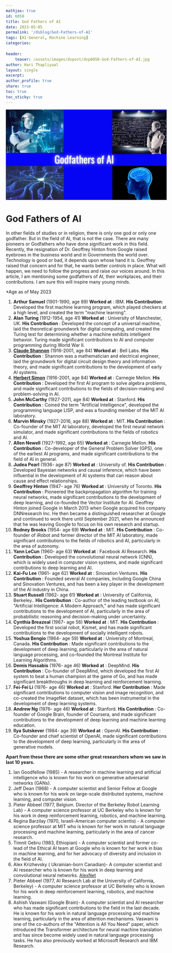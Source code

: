 ```yaml
---
mathjax: true
id: 6058
title: God Fathers of AI 
date: 2023-05-05
permalink: '/dsblog/God-Fathers-of-AI'
tags: [AI-General, Machine Learning] 
categories: 

header:
    teaser: /assets/images/dspost/dsp6058-God-Fathers-of-AI.jpg
author: Hari Thapliyaal   
layout: single   
excerpt:   
author_profile: true   
share: true   
toc: true   
toc_sticky: true 
---
```


![God Fathers of AI](/assets/images/dspost/dsp6058-God-Fathers-of-AI.jpg)



# God Fathers of AI


In other fields of studies or in religion, there is only one god or only one godfather. But in the field of AI, that is not the case. There are many pioneers or Godfathers who have done significant work in this field. Recently, the resignation of Dr. Geoffrey Hinton from Google raised eyebrows in the business world and in Governments the world over. Technology is good or bad, it depends upon whose hand it is. Geoffrey raised that concern and for that, he wants better controls in place. What will happen, we need to follow the progress and raise our voices around. In this article, I am mentioning some godfathers of AI, their workplaces, and their contributions. I am sure this will inspire many young minds.


*Age as of May 2023


1. **Arthur Samuel** (1901-1990, age 89)  **Worked at** : IBM. **His Contribution**: Developed the first machine learning program, which played checkers at a high level, and created the term "machine learning".
1.  **Alan Turing** (1912-1954, age 41)  **Worked at** : University of Manchester, UK. **His Contribution** : Developed the concept of a universal machine, laid the theoretical groundwork for digital computing, and created the Turing test for determining whether a machine exhibits intelligent behavior. Turing made significant contributions to AI and computer programming during World War II.
1. **[Claude Shannon](https://en.wikipedia.org/wiki/Claude_Shannon)** (1916-2001, age 84)  **Worked at** : Bell Labs. **His Contribution** : Shannon was a mathematician and electrical engineer, laid the groundwork for digital circuit design theory and information theory, and made significant contributions to the development of early AI systems.
1. **[Herbert Simon](https://en.wikipedia.org/wiki/Herbert_A._Simon)** (1916-2001, age 84)  **Worked at** : Carnegie Mellon. **His Contribution** : Developed the first AI program to solve algebra problems, and made significant contributions to the fields of decision-making and problem-solving in AI.
1. **John McCarthy** (1927-2011, age 84)  **Worked at** : Stanford. **His Contribution** : Coined the term "Artificial Intelligence", developed the programming language LISP, and was a founding member of the MIT AI laboratory.
1. **Marvin Minsky** (1927-2016,  age 88)  **Worked at** : MIT. **His Contribution** : Co-founder of the MIT AI laboratory, developed the first neural network simulator, and made significant contributions to the fields of robotics and AI.
1. **Allen Newell** (1927-1992,  age 65)  **Worked at** : Carnegie Mellon. **His Contribution** : Co-developer of the General Problem Solver (GPS), one of the earliest AI programs, and made significant contributions to the field of AI in general.
1. **Judea Pearl** (1936- age 87)  **Worked at** : University of. **His Contribution** : Developed Bayesian networks and causal inference, which have been influential in the development of AI systems that can reason about cause and effect relationships.
1. **Geoffrey Hinton** (1947- age 76)  **Worked at** : University of Toronto. **His Contribution** : Pioneered the backpropagation algorithm for training neural networks, made significant contributions to the development of deep learning, and co-founded the Vector Institute for AI. Geoffrey Hinton joined Google in March 2013 when Google acquired his company DNNresearch Inc. He then became a distinguished researcher at Google and continued to work there until September 2021, when he announced that he was leaving Google to focus on his own research and startup.
1. **Rodney Brooks** (1954- age 69)  **Worked at** : MIT. **His Contribution** : Co-founder of iRobot and former director of the MIT AI laboratory, made significant contributions to the fields of robotics and AI, particularly in the area of autonomy.
1. **Yann LeCun** (1960- age 63)  **Worked at** : Facebook AI Research. **His Contribution** : Developed the convolutional neural network (CNN), which is widely used in computer vision systems, and made significant contributions to deep learning and AI.
1. **Kai-Fu Lee** (1961- age 62)  **Worked at** : Sinovation Ventures. **His Contribution** : Founded several AI companies, including Google China and Sinovation Ventures, and has been a key player in the development of the AI industry in China.
1. **Stuart Russell** (1962- age 61)  **Worked at** : University of California, Berkeley.. **His Contribution** : Co-author of the leading textbook on AI, "Artificial Intelligence: A Modern Approach," and has made significant contributions to the development of AI, particularly in the area of probabilistic reasoning and decision-making under uncertainty.
1. **Cynthia Breazeal** (1967- age 56)  **Worked at** : MIT. **His Contribution** : Developed the first social robot, Kismet, and has made significant contributions to the development of socially intelligent robots.
1. **Yoshua Bengio** (1964- age 59)  **Worked at** : University of Montreal, Canada. **His Contribution** : Made significant contributions to the development of deep learning, particularly in the area of natural language processing, and co-founded the Montreal Institute for Learning Algorithms.
1. **Demis Hassabis** (1976- age 46)  **Worked at** : DeepMind. **His Contribution** : Co-founder of DeepMind, which developed the first AI system to beat a human champion at the game of Go, and has made significant breakthroughs in deep learning  and reinforcement learning.
1. **Fei-Fei Li** (1976- age 46)  **Worked at** : Stanford. **Her Contribution** : Made significant contributions to computer vision and image recognition, and co-created the ImageNet dataset, which has been instrumental in the development of deep learning systems.
1. **Andrew Ng** (1976- age 46)  **Worked at** : Stanford. **His Contribution** : Co-founder of Google Brain, founder of Coursera, and made significant contributions to the development of deep learning and machine learning education.
1. **Ilya Sutskever** (1984- age 39)  **Worked at** : OpenAI. **His Contribution** : Co-founder and chief scientist of OpenAI, made significant contributions to the development of deep learning, particularly in the area of generative models.

**Apart from these there are some other great researchers whom we saw in last 10 years.**

1. Ian Goodfellow (1985) - A researcher in machine learning and artificial intelligence who is known for his work on generative adversarial networks (GANs).
1. Jeff Dean (1968) - A computer scientist and Senior Fellow at Google who is known for his work on large-scale distributed systems, machine learning, and computer vision.
1. Pieter Abbeel (1977, Belgium. Director of the Berkeley Robot Learning Lab) - A computer science professor at UC Berkeley who is known for his work in deep reinforcement learning, robotics, and machine learning.
1. Regina Barzilay (1970,  Israeli-American computer scientis) - A computer science professor at MIT who is known for her work in natural language processing and machine learning, particularly in the area of cancer research.
1. Timnit Gebru (1983, Ethiopian) - A computer scientist and former co-lead of the Ethical AI team at Google who is known for her work in bias in machine learning, and for her advocacy of diversity and inclusion in the field of AI.
1. Alex Krizhevsky ( Ukrainian-born Canadian)- A computer scientist and AI researcher who is known for his work in deep learning and convolutional neural networks. [AlexNet](https://en.wikipedia.org/wiki/AlexNet)
1. Pieter Abbeel (1977, AI Research Lab at the University of California, Berkeley) - A computer science professor at UC Berkeley who is known for his work in deep reinforcement learning, robotics, and machine learning.
1. Ashish Vaswani (Google Brain)- A computer scientist and AI researcher who has made significant contributions to the field in the last decade. He is known for his work in natural language processing and machine learning, particularly in the area of attention mechanisms. Vaswani is one of the co-authors of the "Attention is All You Need" paper, which introduced the Transformer architecture for neural machine translation and has since become widely used in natural language processing tasks. He has also previously worked at Microsoft Research and IBM Research.






